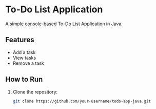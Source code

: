 # To-Do List Application

A simple console-based To-Do List Application in Java.

## Features
- Add a task
- View tasks
- Remove a task

## How to Run

1. Clone the repository:
   ```bash
   git clone https://github.com/your-username/todo-app-java.git
